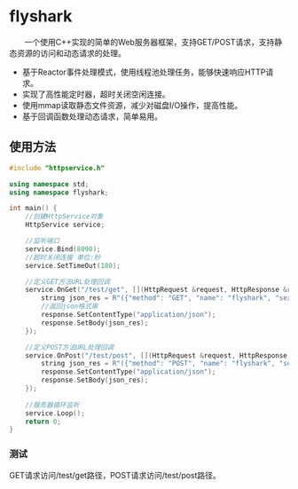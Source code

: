 # flyshark
&nbsp;&nbsp;&nbsp;&nbsp;&nbsp;&nbsp;&nbsp;一个使用C++实现的简单的Web服务器框架，支持GET/POST请求，支持静态资源的访问和动态请求的处理。<br>
* 基于Reactor事件处理模式，使用线程池处理任务，能够快速响应HTTP请求。
* 实现了高性能定时器，超时关闭空闲连接。
* 使用mmap读取静态文件资源，减少对磁盘I/O操作，提高性能。
* 基于回调函数处理动态请求，简单易用。

## 使用方法
```c++
#include "httpservice.h"

using namespace std;
using namespace flyshark;

int main() {
    //创建HttpService对象
    HttpService service;

    //监听端口
    service.Bind(8090);
    //超时关闭连接 单位:秒
    service.SetTimeOut(180);

    //定义GET方法URL处理回调
    service.OnGet("/test/get", [](HttpRequest &request, HttpResponse &response) {
        string json_res = R"({"method": "GET", "name": "flyshark", "sex": "male", "age": 1, "phone": "xxxxxxxxxxx"})";
        //返回json格式串
        response.SetContentType("application/json");
        response.SetBody(json_res);
    });

    //定义POST方法URL处理回调
    service.OnPost("/test/post", [](HttpRequest &request, HttpResponse &response) {
        string json_res = R"({"method": "POST", "name": "flyshark", "sex": "male", "age": 1, "phone": "xxxxxxxxxxx"})";
        response.SetContentType("application/json");
        response.SetBody(json_res);
    });
    
    //服务器循环监听
    service.Loop();
    return 0;
}
```
### 测试
GET请求访问/test/get路径，POST请求访问/test/post路径。